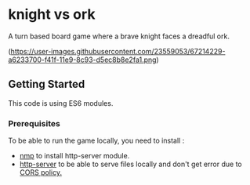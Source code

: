# knight vs ork
A turn based board game where a brave knight faces a dreadful ork.

(https://user-images.githubusercontent.com/23559053/67214229-a6233700-f41f-11e9-8c93-d5ec8b8e2fa1.png)

## Getting Started
This code is using ES6 modules.

### Prerequisites
To be able to run the game locally, you need to install :

- [nmp](https://docs.npmjs.com/cli/install) to install http-server module.
- [http-server](https://www.npmjs.com/package/http-server) to be able to serve files locally and don't get error due to [CORS policy.](https://developer.mozilla.org/fr/docs/Web/HTTP/CORS)